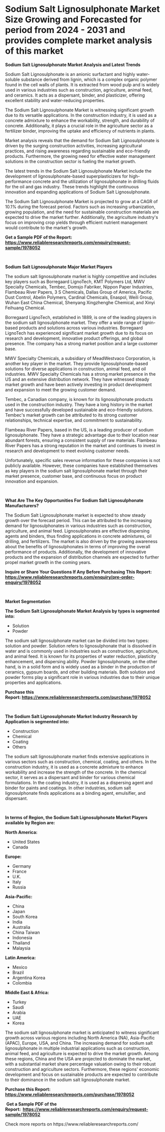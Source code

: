 <p><h1>Sodium Salt Lignosulphonate Market Size Growing and Forecasted for period from 2024 - 2031 and provides complete market analysis of this market</h1></p><p><strong>Sodium Salt Lignosulphonate Market Analysis and Latest Trends</strong></p>
<p><p>Sodium Salt Lignosulphonate is an anionic surfactant and highly water-soluble substance derived from lignin, which is a complex organic polymer found in the cell walls of plants. It is extracted from wood pulp and is widely used in various industries such as construction, agriculture, animal feed, and ceramics. It acts as a dispersant, binder, and plasticizer, offering excellent stability and water-reducing properties.</p><p>The Sodium Salt Lignosulphonate Market is witnessing significant growth due to its versatile applications. In the construction industry, it is used as a concrete admixture to enhance the workability, strength, and durability of concrete. Additionally, it plays a crucial role in the agriculture sector as a fertilizer binder, improving the uptake and efficiency of nutrients in plants.</p><p>Market analysis reveals that the demand for Sodium Salt Lignosulphonate is driven by the surging construction activities, increasing agricultural practices, and rising awareness regarding sustainable and eco-friendly products. Furthermore, the growing need for effective water management solutions in the construction sector is fueling the market growth.</p><p>The latest trends in the Sodium Salt Lignosulphonate Market include the development of lignosulphonate-based superplasticizers for high-performance concrete and the utilization of lignosulphonate in drilling fluids for the oil and gas industry. These trends highlight the continuous innovation and expanding applications of Sodium Salt Lignosulphonate.</p><p>The Sodium Salt Lignosulphonate Market is projected to grow at a CAGR of 10.1% during the forecast period. Factors such as increasing urbanization, growing population, and the need for sustainable construction materials are expected to drive the market further. Additionally, the agriculture industry's focus on improving crop yields through efficient nutrient management would contribute to the market's growth.</p></p>
<p><strong>Get a Sample PDF of the Report:&nbsp; <a href="https://www.reliableresearchreports.com/enquiry/request-sample/1978052">https://www.reliableresearchreports.com/enquiry/request-sample/1978052</a></strong></p>
<p>&nbsp;</p>
<p><strong>Sodium Salt Lignosulphonate Major Market Players</strong></p>
<p><p>The sodium salt lignosulphonate market is highly competitive and includes key players such as Borregaard LignoTech, KMT Polymers Ltd, MWV Specialty Chemicals, Tembec, Domsjo Fabriker, Nippon Paper Industries, Flambeau River Papers, 3 S Chemicals, Dallas Group of America, Pacific Dust Control, Abelin Polymers, Cardinal Chemicals, Enaspol, Weili Group, Wuhan East China Chemical, Shenyang Xingzhenghe Chemical, and Xinyi Feihuang Chemical.</p><p>Borregaard LignoTech, established in 1889, is one of the leading players in the sodium salt lignosulphonate market. They offer a wide range of lignin-based products and solutions across various industries. Borregaard LignoTech has experienced significant market growth due to its focus on research and development, innovative product offerings, and global presence. The company has a strong market position and a large customer base.</p><p>MWV Specialty Chemicals, a subsidiary of MeadWestvaco Corporation, is another key player in the market. They provide lignosulphonate-based solutions for diverse applications in construction, animal feed, and oil industries. MWV Specialty Chemicals has a strong market presence in the US and an extensive distribution network. They have witnessed steady market growth and have been actively investing in product development and expansion to meet the growing customer demand.</p><p>Tembec, a Canadian company, is known for its lignosulphonate products used in the construction industry. They have a long history in the market and have successfully developed sustainable and eco-friendly solutions. Tembec's market growth can be attributed to its strong customer relationships, technical expertise, and commitment to sustainability.</p><p>Flambeau River Papers, based in the US, is a leading producer of sodium lignosulphonate. They have a strategic advantage due to their location near abundant forests, ensuring a consistent supply of raw materials. Flambeau River Papers has a strong reputation in the market and continues to invest in research and development to meet evolving customer needs.</p><p>Unfortunately, specific sales revenue information for these companies is not publicly available. However, these companies have established themselves as key players in the sodium salt lignosulphonate market through their market presence, customer base, and continuous focus on product innovation and expansion.</p></p>
<p>&nbsp;</p>
<p><strong>What Are The Key Opportunities For Sodium Salt Lignosulphonate Manufacturers?</strong></p>
<p><p>The Sodium Salt Lignosulphonate market is expected to show steady growth over the forecast period. This can be attributed to the increasing demand for lignosulphonates in various industries such as construction, agriculture, and animal feed. Lignosulphonates are effective dispersing agents and binders, thus finding applications in concrete admixtures, oil drilling, and fertilizers. The market is also driven by the growing awareness about the benefits of lignosulphonates in terms of improving the overall performance of products. Additionally, the development of innovative products and the expansion of distribution channels are expected to further propel market growth in the coming years.</p></p>
<p><strong>Inquire or Share Your Questions If Any Before Purchasing This Report: <a href="https://www.reliableresearchreports.com/enquiry/pre-order-enquiry/1978052">https://www.reliableresearchreports.com/enquiry/pre-order-enquiry/1978052</a></strong></p>
<p>&nbsp;</p>
<p><strong>Market Segmentation</strong></p>
<p><strong>The Sodium Salt Lignosulphonate Market Analysis by types is segmented into:</strong></p>
<p><ul><li>Solution</li><li>Powder</li></ul></p>
<p><p>The sodium salt lignosulphonate market can be divided into two types: solution and powder. Solution refers to lignosulphonate that is dissolved in water and is commonly used in industries such as construction, agriculture, and animal feed. It is known for its properties of water reduction, plasticity enhancement, and dispersing ability. Powder lignosulphonate, on the other hand, is in a solid form and is widely used as a binder in the production of ceramics, gypsum boards, and other building materials. Both solution and powder forms play a significant role in various industries due to their unique properties and applications.</p></p>
<p><strong>Purchase this Report:&nbsp;<a href="https://www.reliableresearchreports.com/purchase/1978052">https://www.reliableresearchreports.com/purchase/1978052</a></strong></p>
<p>&nbsp;</p>
<p><strong>The Sodium Salt Lignosulphonate Market Industry Research by Application is segmented into:</strong></p>
<p><ul><li>Construction</li><li>Chemical</li><li>Coating</li><li>Others</li></ul></p>
<p><p>The sodium salt lignosulphonate market finds extensive applications in various sectors such as construction, chemical, coating, and others. In the construction industry, it is used as a concrete admixture to enhance workability and increase the strength of the concrete. In the chemical sector, it serves as a dispersant and binder for various chemical formulations. In the coating industry, it is used as a dispersing agent and binder for paints and coatings. In other industries, sodium salt lignosulphonate finds applications as a binding agent, emulsifier, and dispersant.</p></p>
<p>&nbsp;</p>
<p><strong>In terms of Region, the Sodium Salt Lignosulphonate Market Players available by Region are:</strong></p>
<p>
    <p> <strong> North America: </strong>
        <ul>
            <li>United States</li>
            <li>Canada</li>
        </ul>
        </p> 
    <p> <strong> Europe: </strong>
        <ul>
            <li>Germany</li>
            <li>France</li>
            <li>U.K.</li>
            <li>Italy</li>
            <li>Russia</li>
        </ul>
        </p> 
    <p> <strong> Asia-Pacific: </strong>
        <ul>
            <li>China</li>
            <li>Japan</li>
            <li>South Korea</li>
            <li>India</li>
            <li>Australia</li>
            <li>China Taiwan</li>
            <li>Indonesia</li>
            <li>Thailand</li>
            <li>Malaysia</li>
        </ul>
        </p> 
    <p> <strong> Latin America: </strong>
        <ul>
            <li>Mexico</li>
            <li>Brazil</li>
            <li>Argentina Korea</li>
            <li>Colombia</li>
        </ul>
        </p> 
    <p> <strong> Middle East & Africa: </strong>
        <ul>
            <li>Turkey</li>
            <li>Saudi</li>
            <li>Arabia</li>
            <li>UAE</li>
            <li>Korea</li>
        </ul>
    </p>
    </p>
<p><p>The sodium salt lignosulphonate market is anticipated to witness significant growth across various regions including North America (NA), Asia-Pacific (APAC), Europe, USA, and China. The increasing demand for sodium salt lignosulphonate in multiple industrial applications such as construction, animal feed, and agriculture is expected to drive the market growth. Among these regions, China and the USA are projected to dominate the market, with a substantial market share percentage valuation owing to their robust construction and agriculture sectors. Furthermore, these regions' economic development and focus on sustainable products are expected to contribute to their dominance in the sodium salt lignosulphonate market.</p></p>
<p><strong>Purchase this Report: <a href="https://www.reliableresearchreports.com/purchase/1978052">https://www.reliableresearchreports.com/purchase/1978052</a></strong></p>
<p>&nbsp;<strong>Get a Sample PDF of the Report:&nbsp;&nbsp;<a href="https://www.reliableresearchreports.com/enquiry/request-sample/1978052">https://www.reliableresearchreports.com/enquiry/request-sample/1978052</a></strong></p>
<p><strong></strong></p>
<p>Check more reports on https://www.reliableresearchreports.com/</p>